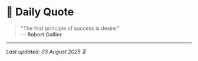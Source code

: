 # 📜 Daily Quote

> "The first principle of success is desire."  
> — **Robert Collier**

---

_Last updated: 03 August 2025 ⏳_
